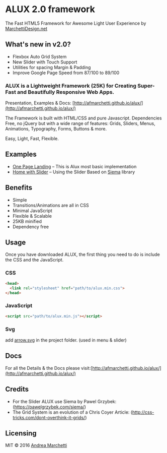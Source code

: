# ALUX 2.0 framework

The Fast HTML5 Framework for Awesome Light User Experience by [MarchettiDesign.net](http://www.marchettidesign.net/)

## What's new in v2.0?
- Flexbox Auto Grid System
- New Slider with Touch Support
- Utilities for spacing Margin & Padding
- Improve Google Page Speed from 87/100 to 89/100

### ALUX is a Lightweight Framework (25K) for Creating Super-Fast and Beautifully Responsive Web Apps.
Presentation, Examples & Docs: [http://afmarchetti.github.io/alux/](http://afmarchetti.github.io/alux/)

The Framework is built with HTML/CSS and pure Javascript</strong>. Dependencies Free, no jQuery but with a wide range of features:
Grids, Sliders, Menus, Animations, Typography, Forms, Buttons & more.

Easy, Light, Fast, Flexible.


## Examples
- [One Page Landing](http://afmarchetti.github.io/alux/home-onepage.html) – This is Alux most basic implementation
- [Home with Slider](http://afmarchetti.github.io/alux/home-slider.html) – Using the Slider Based on [Siema](https://github.com/pawelgrzybek/siema) library

## Benefits
- Simple
- Transitions/Animations are all in CSS
- Minimal JavaScript
- Flexible & Scalable
- 25KB minified
- Dependency free

## Usage
Once you have downloaded ALUX, the first thing you need to do is include the CSS and the JavaScript.

### CSS
```html
<head>
  <link rel="stylesheet" href="path/to/alux.min.css">
</head>
```

### JavaScript
```html
<script src="path/to/alux.min.js"></script>
```
### Svg
add [arrow.svg](http://afmarchetti.github.io/alux/arrow.svg) in the project folder. (used in menu & slider)


## Docs
For all the Details & the Docs please visit:[http://afmarchetti.github.io/alux/](http://afmarchetti.github.io/alux/)

## Credits
- For the Slider ALUX use Siema by Pawel Grzybek: (https://pawelgrzybek.com/siema/)
- The Grid System is an evolution of a Chris Coyer Article: (http://css-tricks.com/dont-overthink-it-grids/)

## Licensing
MIT © 2016 [Andrea Marchetti](http://www.marchettidesign.net/)
